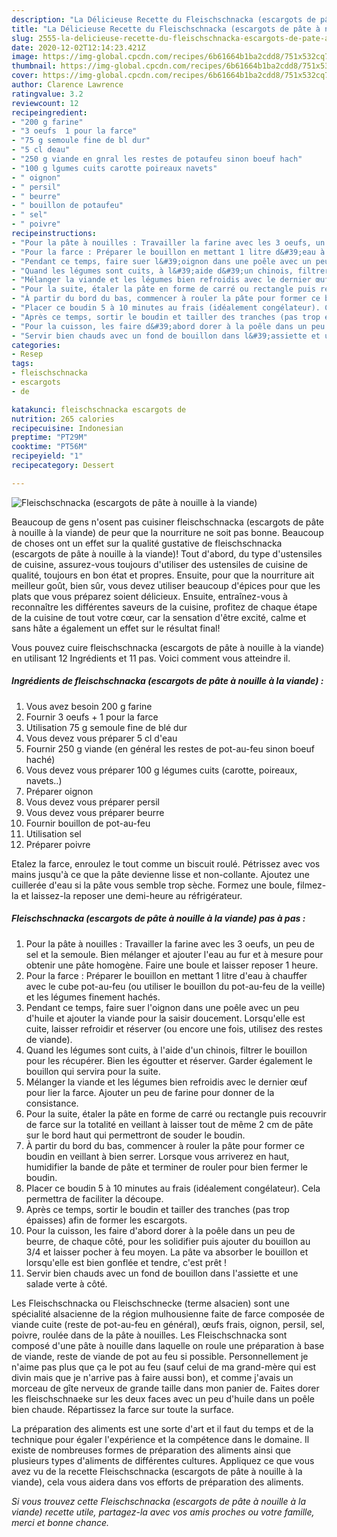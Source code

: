 ```yaml
---
description: "La Délicieuse Recette du Fleischschnacka (escargots de pâte à nouille à la viande)"
title: "La Délicieuse Recette du Fleischschnacka (escargots de pâte à nouille à la viande)"
slug: 2555-la-delicieuse-recette-du-fleischschnacka-escargots-de-pate-a-nouille-a-la-viande
date: 2020-12-02T12:14:23.421Z
image: https://img-global.cpcdn.com/recipes/6b61664b1ba2cdd8/751x532cq70/fleischschnacka-escargots-de-pate-a-nouille-a-la-viande-photo-principale-de-la-recette.jpg
thumbnail: https://img-global.cpcdn.com/recipes/6b61664b1ba2cdd8/751x532cq70/fleischschnacka-escargots-de-pate-a-nouille-a-la-viande-photo-principale-de-la-recette.jpg
cover: https://img-global.cpcdn.com/recipes/6b61664b1ba2cdd8/751x532cq70/fleischschnacka-escargots-de-pate-a-nouille-a-la-viande-photo-principale-de-la-recette.jpg
author: Clarence Lawrence
ratingvalue: 3.2
reviewcount: 12
recipeingredient:
- "200 g farine"
- "3 oeufs  1 pour la farce"
- "75 g semoule fine de bl dur"
- "5 cl deau"
- "250 g viande en gnral les restes de potaufeu sinon boeuf hach"
- "100 g lgumes cuits carotte poireaux navets"
- " oignon"
- " persil"
- " beurre"
- " bouillon de potaufeu"
- " sel"
- " poivre"
recipeinstructions:
- "Pour la pâte à nouilles : Travailler la farine avec les 3 oeufs, un peu de sel et la semoule. Bien mélanger et ajouter l&#39;eau au fur et à mesure pour obtenir une pâte homogène. Faire une boule et laisser reposer 1 heure."
- "Pour la farce : Préparer le bouillon en mettant 1 litre d&#39;eau à chauffer avec le cube pot-au-feu (ou utiliser le bouillon du pot-au-feu de la veille) et les légumes finement hachés."
- "Pendant ce temps, faire suer l&#39;oignon dans une poêle avec un peu d&#39;huile et ajouter la viande pour la saisir doucement. Lorsqu&#39;elle est cuite, laisser refroidir et réserver (ou encore une fois, utilisez des restes de viande)."
- "Quand les légumes sont cuits, à l&#39;aide d&#39;un chinois, filtrer le bouillon pour les récupérer. Bien les égoutter et réserver. Garder également le bouillon qui servira pour la suite."
- "Mélanger la viande et les légumes bien refroidis avec le dernier œuf pour lier la farce. Ajouter un peu de farine pour donner de la consistance."
- "Pour la suite, étaler la pâte en forme de carré ou rectangle puis recouvrir de farce sur la totalité en veillant à laisser tout de même 2 cm de pâte sur le bord haut qui permettront de souder le boudin."
- "À partir du bord du bas, commencer à rouler la pâte pour former ce boudin en veillant à bien serrer. Lorsque vous arriverez en haut, humidifier la bande de pâte et terminer de rouler pour bien fermer le boudin."
- "Placer ce boudin 5 à 10 minutes au frais (idéalement congélateur). Cela permettra de faciliter la découpe."
- "Après ce temps, sortir le boudin et tailler des tranches (pas trop épaisses) afin de former les escargots."
- "Pour la cuisson, les faire d&#39;abord dorer à la poêle dans un peu de beurre, de chaque côté, pour les solidifier puis ajouter du bouillon au 3/4 et laisser pocher à feu moyen. La pâte va absorber le bouillon et lorsqu&#39;elle est bien gonflée et tendre, c&#39;est prêt !"
- "Servir bien chauds avec un fond de bouillon dans l&#39;assiette et une salade verte à côté."
categories:
- Resep
tags:
- fleischschnacka
- escargots
- de

katakunci: fleischschnacka escargots de 
nutrition: 265 calories
recipecuisine: Indonesian
preptime: "PT29M"
cooktime: "PT56M"
recipeyield: "1"
recipecategory: Dessert

---
```



![Fleischschnacka (escargots de pâte à nouille à la viande)](https://img-global.cpcdn.com/recipes/6b61664b1ba2cdd8/751x532cq70/fleischschnacka-escargots-de-pate-a-nouille-a-la-viande-photo-principale-de-la-recette.jpg)

Beaucoup de gens n'osent pas cuisiner fleischschnacka (escargots de pâte à nouille à la viande) de peur que la nourriture ne soit pas bonne. Beaucoup de choses ont un effet sur la qualité gustative de fleischschnacka (escargots de pâte à nouille à la viande)! Tout d'abord, du type d'ustensiles de cuisine, assurez-vous toujours d'utiliser des ustensiles de cuisine de qualité, toujours en bon état et propres. Ensuite, pour que la nourriture ait meilleur goût, bien sûr, vous devez utiliser beaucoup d'épices pour que les plats que vous préparez soient délicieux. Ensuite, entraînez-vous à reconnaître les différentes saveurs de la cuisine, profitez de chaque étape de la cuisine de tout votre cœur, car la sensation d'être excité, calme et sans hâte a également un effet sur le résultat final!

<!--inarticleads1-->

Vous pouvez cuire fleischschnacka (escargots de pâte à nouille à la viande) en utilisant 12 Ingrédients et 11 pas. Voici comment vous atteindre il.

##### Ingrédients de fleischschnacka (escargots de pâte à nouille à la viande) :

1. Vous avez besoin 200 g farine
1. Fournir 3 oeufs + 1 pour la farce
1. Utilisation 75 g semoule fine de blé dur
1. Vous devez vous préparer 5 cl d&#39;eau
1. Fournir 250 g viande (en général les restes de pot-au-feu sinon boeuf haché)
1. Vous devez vous préparer 100 g légumes cuits (carotte, poireaux, navets..)
1. Préparer  oignon
1. Vous devez vous préparer  persil
1. Vous devez vous préparer  beurre
1. Fournir  bouillon de pot-au-feu
1. Utilisation  sel
1. Préparer  poivre


Etalez la farce, enroulez le tout comme un biscuit roulé. Pétrissez avec vos mains jusqu&#39;à ce que la pâte devienne lisse et non-collante. Ajoutez une cuillerée d&#39;eau si la pâte vous semble trop sèche. Formez une boule, filmez-la et laissez-la reposer une demi-heure au réfrigérateur. 

<!--inarticleads2-->

##### Fleischschnacka (escargots de pâte à nouille à la viande) pas à pas :

1. Pour la pâte à nouilles : Travailler la farine avec les 3 oeufs, un peu de sel et la semoule. Bien mélanger et ajouter l&#39;eau au fur et à mesure pour obtenir une pâte homogène. Faire une boule et laisser reposer 1 heure.
1. Pour la farce : Préparer le bouillon en mettant 1 litre d&#39;eau à chauffer avec le cube pot-au-feu (ou utiliser le bouillon du pot-au-feu de la veille) et les légumes finement hachés.
1. Pendant ce temps, faire suer l&#39;oignon dans une poêle avec un peu d&#39;huile et ajouter la viande pour la saisir doucement. Lorsqu&#39;elle est cuite, laisser refroidir et réserver (ou encore une fois, utilisez des restes de viande).
1. Quand les légumes sont cuits, à l&#39;aide d&#39;un chinois, filtrer le bouillon pour les récupérer. Bien les égoutter et réserver. Garder également le bouillon qui servira pour la suite.
1. Mélanger la viande et les légumes bien refroidis avec le dernier œuf pour lier la farce. Ajouter un peu de farine pour donner de la consistance.
1. Pour la suite, étaler la pâte en forme de carré ou rectangle puis recouvrir de farce sur la totalité en veillant à laisser tout de même 2 cm de pâte sur le bord haut qui permettront de souder le boudin.
1. À partir du bord du bas, commencer à rouler la pâte pour former ce boudin en veillant à bien serrer. Lorsque vous arriverez en haut, humidifier la bande de pâte et terminer de rouler pour bien fermer le boudin.
1. Placer ce boudin 5 à 10 minutes au frais (idéalement congélateur). Cela permettra de faciliter la découpe.
1. Après ce temps, sortir le boudin et tailler des tranches (pas trop épaisses) afin de former les escargots.
1. Pour la cuisson, les faire d&#39;abord dorer à la poêle dans un peu de beurre, de chaque côté, pour les solidifier puis ajouter du bouillon au 3/4 et laisser pocher à feu moyen. La pâte va absorber le bouillon et lorsqu&#39;elle est bien gonflée et tendre, c&#39;est prêt !
1. Servir bien chauds avec un fond de bouillon dans l&#39;assiette et une salade verte à côté.


Les Fleischschnacka ou Fleischschnecke (terme alsacien) sont une spécialité alsacienne de la région mulhousienne faite de farce composée de viande cuite (reste de pot-au-feu en général), œufs frais, oignon, persil, sel, poivre, roulée dans de la pâte à nouilles. Les Fleischschnacka sont composé d&#39;une pâte à nouille dans laquelle on roule une préparation à base de viande, reste de viande de pot au feu si possible. Personnellement je n&#39;aime pas plus que ça le pot au feu (sauf celui de ma grand-mère qui est divin mais que je n&#39;arrive pas à faire aussi bon), et comme j&#39;avais un morceau de gîte nerveux de grande taille dans mon panier de. Faites dorer les fleischschnaeke sur les deux faces avec un peu d&#39;huile dans un poêle bien chaude. Répartissez la farce sur toute la surface. 

<!--inarticleads1-->

<p>
La préparation des aliments est une sorte d'art et il faut du temps et de la technique pour égaler l'expérience et la compétence dans le domaine. Il existe de nombreuses formes de préparation des aliments ainsi que plusieurs types d'aliments de différentes cultures. Appliquez ce que vous avez vu de la recette Fleischschnacka (escargots de pâte à nouille à la viande), cela vous aidera dans vos efforts de préparation des aliments.
</p>

<p>
<i>Si vous trouvez cette Fleischschnacka (escargots de pâte à nouille à la viande) recette utile, partagez-la avec vos amis proches ou votre famille, merci et bonne chance.</i>
</p>
